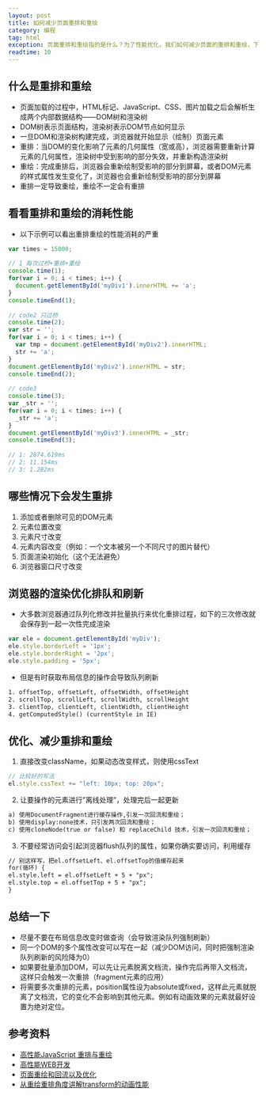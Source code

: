 ```yaml
---
layout: post
title: 如何减少页面重排和重绘
category: 编程
tag: html
exception: 页面重排和重绘指的是什么？为了性能优化，我们如何减少页面的重排和重绘，下面看一看吧
readtime: 10
---
```


## 什么是重排和重绘
* 页面加载的过程中，HTML标记、JavaScript、CSS、图片加载之后会解析生成两个内部数据结构——DOM树和渲染树
* DOM树表示页面结构，渲染树表示DOM节点如何显示
* 一旦DOM和渲染树构建完成，浏览器就开始显示（绘制）页面元素
* 重排：当DOM的变化影响了元素的几何属性（宽或高），浏览器需要重新计算元素的几何属性，渲染树中受到影响的部分失效，并重新构造渲染树
* 重绘：完成重排后，浏览器会重新绘制受影响的部分到屏幕，或者DOM元素的样式属性发生变化了，浏览器也会重新绘制受影响的部分到屏幕
* 重排一定导致重绘，重绘不一定会有重排

## 看看重排和重绘的消耗性能
* 以下示例可以看出重排重绘的性能消耗的严重
```javascript
var times = 15000;
 
// 1 每次过桥+重排+重绘
console.time(1);
for(var i = 0; i < times; i++) {
  document.getElementById('myDiv1').innerHTML += 'a';
}
console.timeEnd(1);
 
// code2 只过桥
console.time(2);
var str = '';
for(var i = 0; i < times; i++) {
  var tmp = document.getElementById('myDiv2').innerHTML;
  str += 'a';
}
document.getElementById('myDiv2').innerHTML = str;
console.timeEnd(2);
 
// code3 
console.time(3);
var _str = '';
for(var i = 0; i < times; i++) {
  _str += 'a';
}
document.getElementById('myDiv3').innerHTML = _str;
console.timeEnd(3);
 
// 1: 2874.619ms
// 2: 11.154ms
// 3: 1.282ms
```

## 哪些情况下会发生重排
1. 添加或者删除可见的DOM元素
2. 元素位置改变
3. 元素尺寸改变
4. 元素内容改变（例如：一个文本被另一个不同尺寸的图片替代）
5. 页面渲染初始化（这个无法避免）
6. 浏览器窗口尺寸改变

## 浏览器的渲染优化排队和刷新
* 大多数浏览器通过队列化修改并批量执行来优化重排过程，如下的三次修改就会保存到一起一次性完成渲染
```javascript
var ele = document.getElementById('myDiv');
ele.style.borderLeft = '1px';
ele.style.borderRight = '2px';
ele.style.padding = '5px';
```
* 但是有时获取布局信息的操作会导致队列刷新
```html
1. offsetTop, offsetLeft, offsetWidth, offsetHeight
2. scrollTop, scrollLeft, scrollWidth, scrollHeight
3. clientTop, clientLeft, clientWidth, clientHeight
4. getComputedStyle() (currentStyle in IE)
```

## 优化、减少重排和重绘
1. 直接改变className，如果动态改变样式，则使用cssText
```javascript
// 比较好的写法
el.style.cssText += "left: 10px; top: 20px";
```
2. 让要操作的元素进行”离线处理”，处理完后一起更新
```html
a) 使用DocumentFragment进行缓存操作,引发一次回流和重绘；
b) 使用display:none技术，只引发两次回流和重绘；
c) 使用cloneNode(true or false) 和 replaceChild 技术，引发一次回流和重绘；
```
3. 不要经常访问会引起浏览器flush队列的属性，如果你确实要访问，利用缓存
```html
// 别这样写，把el.offsetLeft、el.offsetTop的值缓存起来
for(循环) {
el.style.left = el.offsetLeft + 5 + "px";
el.style.top = el.offsetTop + 5 + "px";
}
```

## 总结一下
* 尽量不要在布局信息改变时做查询（会导致渲染队列强制刷新）
* 同一个DOM的多个属性改变可以写在一起（减少DOM访问，同时把强制渲染队列刷新的风险降为0）
* 如果要批量添加DOM，可以先让元素脱离文档流，操作完后再带入文档流，这样只会触发一次重排（fragment元素的应用）
* 将需要多次重排的元素，position属性设为absolute或fixed，这样此元素就脱离了文档流，它的变化不会影响到其他元素。例如有动画效果的元素就最好设置为绝对定位。

## 参考资料
* [高性能JavaScript 重排与重绘](http://web.jobbole.com/83164/)
* [高性能WEB开发](https://kb.cnblogs.com/page/64064/)
* [页面重绘和回流以及优化](http://www.css88.com/archives/4996)
* [从重绘重排角度讲解transform的动画性能](https://segmentfault.com/a/1190000008650975)